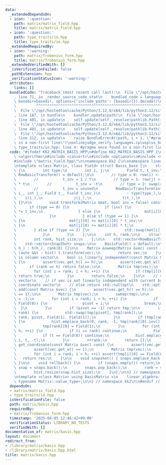 ```yaml
---
data:
  _extendedDependsOn:
  - icon: ':question:'
    path: matrix/matrix_field.hpp
    title: matrix/matrix_field.hpp
  - icon: ':question:'
    path: type_traits/io.hpp
    title: type_traits/io.hpp
  _extendedRequiredBy:
  - icon: ':warning:'
    path: matrix/frobenius_form.hpp
    title: matrix/frobenius_form.hpp
  _extendedVerifiedWith: []
  _isVerificationFailed: false
  _pathExtension: hpp
  _verificationStatusIcon: ':warning:'
  attributes:
    links: []
  bundledCode: "Traceback (most recent call last):\n  File \"/opt/hostedtoolcache/Python/3.12.0/x64/lib/python3.12/site-packages/onlinejudge_verify/documentation/build.py\"\
    , line 71, in _render_source_code_stat\n    bundled_code = language.bundle(stat.path,\
    \ basedir=basedir, options={'include_paths': [basedir]}).decode()\n          \
    \         ^^^^^^^^^^^^^^^^^^^^^^^^^^^^^^^^^^^^^^^^^^^^^^^^^^^^^^^^^^^^^^^^^^^^^^^^^^^^^^^^^\n\
    \  File \"/opt/hostedtoolcache/Python/3.12.0/x64/lib/python3.12/site-packages/onlinejudge_verify/languages/cplusplus.py\"\
    , line 187, in bundle\n    bundler.update(path)\n  File \"/opt/hostedtoolcache/Python/3.12.0/x64/lib/python3.12/site-packages/onlinejudge_verify/languages/cplusplus_bundle.py\"\
    , line 401, in update\n    self.update(self._resolve(pathlib.Path(included), included_from=path))\n\
    \  File \"/opt/hostedtoolcache/Python/3.12.0/x64/lib/python3.12/site-packages/onlinejudge_verify/languages/cplusplus_bundle.py\"\
    , line 401, in update\n    self.update(self._resolve(pathlib.Path(included), included_from=path))\n\
    \  File \"/opt/hostedtoolcache/Python/3.12.0/x64/lib/python3.12/site-packages/onlinejudge_verify/languages/cplusplus_bundle.py\"\
    , line 312, in update\n    raise BundleErrorAt(path, i + 1, \"#pragma once found\
    \ in a non-first line\")\nonlinejudge_verify.languages.cplusplus_bundle.BundleErrorAt:\
    \ type_traits/io.hpp: line 4: #pragma once found in a non-first line\n"
  code: "#ifndef KK2_MATRIX_BASIS_HPP\n#define KK2_MATRIX_BASIS_HPP 1\n\n#include\
    \ <algorithm>\n#include <cassert>\n#include <optional>\n#include <vector>\n\n\
    #include \"matrix_field.hpp\"\n\nnamespace kk2 {\n\nnamespace linear_algebra {\n\
    \ntemplate <class Matrix, class Field> struct Basis_base {\n    struct RowBasicTransform\
    \ {\n        int type;\n        int i, j;\n        Field t, t_inv;\n\n       \
    \ RowBasicTransform() = default;\n\n        // type = 0: row(i) <- row(i) * t\n\
    \        //           t_inv = 1 / t\n        // type = 1: row(j) <- row(j) + row(i)\
    \ * t\n        //           t_inv = -t\n        // type = 2: swap(row(i), row(j))\n\
    \        //           t_inv = unused\n        RowBasicTransform(int type_, int\
    \ i_, int j_, Field t_, Field t_inv_)\n            : type(type_),\n          \
    \    i(i_),\n              j(j_),\n              t(t_),\n              t_inv(t_inv_)\
    \ {}\n\n        void transform(Matrix &mat, bool inv = false) const {\n      \
    \      if (type == 0) {\n                if (inv) {\n                    mat[i][0]\
    \ *= t_inv;\n                } else {\n                    mat[i][0] *= t;\n \
    \               }\n            } else if (type == 1) {\n                if (inv)\
    \ {\n                    mat[j][0] += mat[i][0] * t_inv;\n                } else\
    \ {\n                    mat[j][0] += mat[i][0] * t;\n                }\n    \
    \        } else if (type == 2) {\n                std::swap(mat[i], mat[j]);\n\
    \            }\n        }\n    };\n\n    int h, rank;\n\n    struct SnapShot {\n\
    \        int rank, hist_size;\n    };\n\n    std::vector<RowBasicTransform> hist;\n\
    \    std::vector<SnapShot> snaps;\n\n    BasisField() = default;\n\n    BasisField(int\
    \ h_) : h(h_), rank(0) {}\n\n    Matrix &sweep(Matrix &vec) const {\n        for\
    \ (auto &&t : hist) t.transform(vec);\n        return vec;\n    }\n\n    // vec\
    \ is column vector\n    bool is_linearly_independent(const Matrix &vec) const\
    \ {\n        assert(vec.get_h() == h);\n        assert(vec.get_w() == 1);\n  \
    \      if (rank == h) return false;\n\n        Matrix tmp(vec);\n        sweep(tmp);\n\
    \        for (int i = rank; i < h; ++i) {\n            if (tmp[i][0] != Field(0))\
    \ return true;\n        }\n        return false;\n    }\n\n    // vec is column\
    \ vector\n    // if vec is not linearly independent with current basis, return\
    \ coordinate vector\n    // else return std::nullopt\n    std::optional<Matrix>\
    \ add(const Matrix &vec) {\n        assert(vec.get_h() == h);\n        assert(vec.get_w()\
    \ == 1);\n\n        Matrix tmp(vec);\n        sweep(tmp);\n\n        int pivot\
    \ = -1;\n        for (int i = rank; i < h; ++i) {\n            if (tmp[i][0] !=\
    \ Field(0)) {\n                pivot = i;\n                break;\n          \
    \  }\n        }\n        if (pivot == -1) return tmp;\n\n        if (pivot !=\
    \ rank) {\n            std::swap(tmp[pivot], tmp[rank]);\n            hist.emplace_back(2,\
    \ rank, pivot, Field(1), Field(1));\n        }\n        if (tmp[rank][0] != Field(1))\
    \ {\n            hist.emplace_back(0, rank, -1, tmp[rank][0].inv(), tmp[rank][0]);\n\
    \            tmp[rank][0] = Field(1);\n        }\n        for (int i = 0; i <\
    \ h; ++i) {\n            if (i == rank) continue;\n            Field t = -tmp[i][0];\n\
    \            if (t == Field(0)) continue;\n            hist.emplace_back(1, rank,\
    \ i, t, -t);\n        }\n        ++rank;\n        return {};\n    }\n\n    Matrix\
    \ get_coordinate(const Matrix &vec) const {\n        assert(vec.get_h() == h);\n\
    \        assert(vec.get_w() == 1);\n        Matrix tmp(vec);\n        sweep(tmp);\n\
    \        for (int i = rank; i < h; ++i) assert(tmp[i][0] == Field(0));\n     \
    \   return res;\n    }\n\n    void snapshot() { snaps.emplace_back(rank, (int)hist.size());\
    \ }\n\n    void rollback() {\n        if (snaps.empty()) return;\n        auto\
    \ snap = snaps.back();\n        snaps.pop_back();\n        rank = snap.rank;\n\
    \        hist.resize(snap.hist_size);\n    }\n};\n\n} // namespace linear_algebra\n\
    \ntemplate <class Matrix> using BasisMatrix =\n    linear_algebra::Basis_base<Matrix,\
    \ typename Matrix::value_type>;\n\n} // namespace kk2\n\n#endif // KK2_MATRIX_BASIS_HPP\n"
  dependsOn:
  - matrix/matrix_field.hpp
  - type_traits/io.hpp
  isVerificationFile: false
  path: matrix/basis.hpp
  requiredBy:
  - matrix/frobenius_form.hpp
  timestamp: '2025-04-05 12:46:42+09:00'
  verificationStatus: LIBRARY_NO_TESTS
  verifiedWith: []
documentation_of: matrix/basis.hpp
layout: document
redirect_from:
- /library/matrix/basis.hpp
- /library/matrix/basis.hpp.html
title: matrix/basis.hpp
---
```

